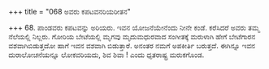 +++
title = "068 ಅವರು ಕಪಟವನರಿಯರೀತನ"

+++
68. ಪಾಂಡವರು ಕಪಟವನ್ನು ಅರಿಯರು. ಇವನ ಯೋಜನೆಯೇನೆಂದು ನೀನೇ ಕಂಡೆ. ಕರೆಸಿದರೆ ಅವರು ತಮ್ಮ ನೆಲೆಯಲ್ಲಿ ನಿಲ್ಲರು. ಗೋರಿಯ ಬೇಟೆಯಲ್ಲಿ ಮೃಗವು  ಮೃದುಮಧುರವಾದ ಸಂಗೀತಕ್ಕೆ ಮರುಳಾಗಿ ಹೇಗೆ ಬೇಟೆಗಾರನ ವಶವಾಗಿಬಿಡುತ್ತದೋ ಹಾಗೆ ಇವನ ವಶವಾಗಿ ಬಿಡುತ್ತಾರೆ. ಅನಂತರ ನಮಗೆ ಅಪಕೀರ್ತಿ ಬರುತ್ತದೆ. ಈಗಿನ್ನೂ ಇವನ ದುರಾಲೋಚನೆಯನ್ನೂ ಲೋಕವರಿಯದು, ಶಿವ ಶಿವಾ ! ಎಂದು ಧೃತರಾಷ್ಟ್ರ ಮರುಕಗೊಂಡ.